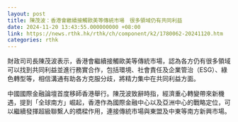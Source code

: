 ```yaml
---
layout: post
title: 陳茂波：香港會繼續接觸歐美等傳統市場　很多領域仍有共同利益
date: 2024-11-20 13:43:55.000000000 +08:00
link: https://news.rthk.hk/rthk/ch/component/k2/1780062-20241120.htm
categories: rthk
---
```


財政司司長陳茂波表示，香港會繼續接觸歐美等傳統市場，認為各方仍有很多領域可以找到共同利益並進行務實合作，包括環境、社會責任及企業管治（ESG）、綠色轉型等，相信溝通有助各方克服分歧，將精力集中在共同利益方面。

中國國際金融論壇首度移師香港舉行。陳茂波致辭時指，經濟重心轉變帶來新機遇，提到「全球南方」崛起，香港作為國際金融中心以及亞洲中心的戰略定位，可以繼續發揮超級聯繫人的橋樑作用，連接傳統市場與東盟及中東等南方新興市場。

